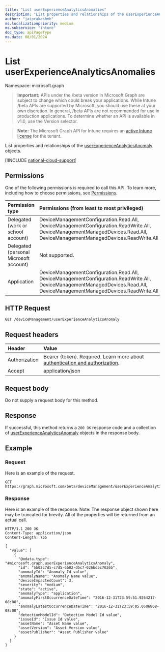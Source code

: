 ```yaml
---
title: "List userExperienceAnalyticsAnomalies"
description: "List properties and relationships of the userExperienceAnalyticsAnomaly objects."
author: "jaiprakashmb"
ms.localizationpriority: medium
ms.subservice: "intune"
doc_type: apiPageType
ms.date: 08/01/2024
---
```


# List userExperienceAnalyticsAnomalies

Namespace: microsoft.graph

> **Important:** APIs under the /beta version in Microsoft Graph are subject to change which could break your applications. While Intune /beta APIs are supported by Microsoft, you should use these at your own discretion. In general, /beta APIs are not recommended for use in production applications. To determine whether an API is available in v1.0, use the Version selector.

> **Note:** The Microsoft Graph API for Intune requires an [active Intune license](https://go.microsoft.com/fwlink/?linkid=839381) for the tenant.

List properties and relationships of the [userExperienceAnalyticsAnomaly](../resources/intune-devices-userexperienceanalyticsanomaly.md) objects.

[!INCLUDE [national-cloud-support](../../includes/all-clouds.md)]

## Permissions
One of the following permissions is required to call this API. To learn more, including how to choose permissions, see [Permissions](/graph/permissions-reference).

|Permission type|Permissions (from least to most privileged)|
|:---|:---|
|Delegated (work or school account)|DeviceManagementConfiguration.Read.All, DeviceManagementConfiguration.ReadWrite.All, DeviceManagementManagedDevices.Read.All, DeviceManagementManagedDevices.ReadWrite.All|
|Delegated (personal Microsoft account)|Not supported.|
|Application|DeviceManagementConfiguration.Read.All, DeviceManagementConfiguration.ReadWrite.All, DeviceManagementManagedDevices.Read.All, DeviceManagementManagedDevices.ReadWrite.All|

## HTTP Request
<!-- {
  "blockType": "ignored"
}
-->
``` http
GET /deviceManagement/userExperienceAnalyticsAnomaly
```

## Request headers
|Header|Value|
|:---|:---|
|Authorization|Bearer {token}. Required. Learn more about [authentication and authorization](/graph/auth/auth-concepts).|
|Accept|application/json|

## Request body
Do not supply a request body for this method.

## Response
If successful, this method returns a `200 OK` response code and a collection of [userExperienceAnalyticsAnomaly](../resources/intune-devices-userexperienceanalyticsanomaly.md) objects in the response body.

## Example

### Request
Here is an example of the request.
``` http
GET https://graph.microsoft.com/beta/deviceManagement/userExperienceAnalyticsAnomaly
```

### Response
Here is an example of the response. Note: The response object shown here may be truncated for brevity. All of the properties will be returned from an actual call.
``` http
HTTP/1.1 200 OK
Content-Type: application/json
Content-Length: 755

{
  "value": [
    {
      "@odata.type": "#microsoft.graph.userExperienceAnalyticsAnomaly",
      "id": "6b02c7d5-c7d5-6b02-d5c7-026bd5c7026b",
      "anomalyId": "Anomaly Id value",
      "anomalyName": "Anomaly Name value",
      "deviceImpactedCount": 3,
      "severity": "medium",
      "state": "active",
      "anomalyType": "application",
      "anomalyFirstOccurrenceDateTime": "2016-12-31T23:59:51.9264217-08:00",
      "anomalyLatestOccurrenceDateTime": "2016-12-31T23:59:05.0606868-08:00",
      "detectionModelId": "Detection Model Id value",
      "issueId": "Issue Id value",
      "assetName": "Asset Name value",
      "assetVersion": "Asset Version value",
      "assetPublisher": "Asset Publisher value"
    }
  ]
}
```
